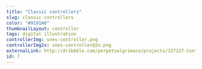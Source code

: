 ```yaml
---
title: "Classic controllers"
slug: classic-controllers
color: "#9191A0"
thumbnailLayout: controller
tags: digital illustration
controllerImg: snes-controller.png
controllerImg2x: snes-controller@2x.png
externalLink: http://dribbble.com/perpetualgrimace/projects/157127-Controllers
id: 7
---
```

